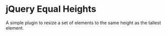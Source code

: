 jQuery Equal Heights
===================

A simple plugin to resize a set of elements to the same height as the tallest element.